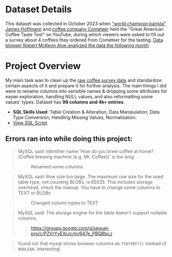 # Dataset Details

This dataset was collected in October 2023 when ["world champion barista" James Hoffmann](https://www.youtube.com/watch?v=bMOOQfeloH0) and [coffee company Cometeer](https://cometeer.com/pages/the-great-american-coffee-taste-test) held the "Great American Coffee Taste Test" on YouTube, during which viewers were asked to fill out a survey about 4 coffees they ordered from Cometeer for the tasting. [Data blogger Robert McKeon Aloe analyzed the data the following month](https://rmckeon.medium.com/great-american-coffee-taste-test-breakdown-7f3fdcc3c41d).

# Project Overview

My main task was to clean up the [raw coffee survey data](GACTT_RESULTS_ANONYMIZED_v2.csv) and standardize certain aspects of it and prepare it for further analysis. The main things I did were to rename columns into sensible names & dropping some attributes for easier exploration, handling NULL values, and also reformatting some values' types. Dataset has **98 columns and 4k+ entries**.

  - **SQL Skills Used**: Table Creation & Alteration, Data Manipulation, Data Type Conversion, Handling Missing Values, Normalization.
  - [View SQL Script](Coffee/coffee_dataCleaningProject.sql)

## Errors ran into while doing this project:

> MySQL said: Identifier name 'How do you brew coffee at home? (Coffee brewing machine (e.g. Mr. Coffee))' is too long
>> Renamed some columns

> MySQL said: Row size too large. The maximum row size for the used table type, not counting BLOBs, is 65535. This includes storage overhead, check the manual. You have to change some columns to TEXT or BLOBs
>> Changed column types to TEXT

> MySQL said: The storage engine for the table doesn't support nullable columns
>> https://groups.google.com/g/sequel-pro/c/PZVrYyEXrJc/m/647e_PBQBbcJ

> found out that mysql stores boolean columns as `TINYINT(1)` instead of `BOOLEAN`. interesting!